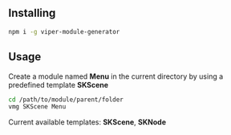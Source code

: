 ## Installing
```bash
npm i -g viper-module-generator
```

## Usage

Create a module named **Menu** in the current directory by using a predefined template **SKScene** 
```bash
cd /path/to/module/parent/folder
vmg SKScene Menu
```

Current available templates: **SKScene**, **SKNode**
